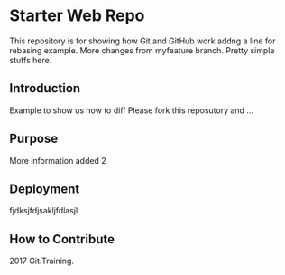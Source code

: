 # Starter Web Repo

This repository is for showing how Git and GitHub work
addng a line for rebasing example. More changes from myfeature branch.
Pretty simple stuffs here.

## Introduction

Example to show us how to diff
Please fork this reposutory and ...

## Purpose

More information added 2

## Deployment

fjdksjfdjsakljfdlasjl

## How to Contribute

2017 Git.Training.
